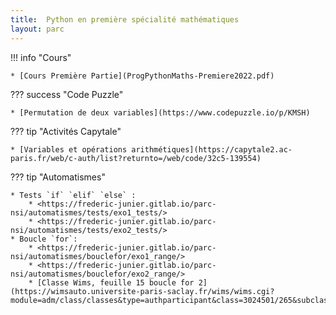 ```yaml
---
title:  Python en première spécialité mathématiques
layout: parc
---
```




!!! info "Cours"

   
    * [Cours Première Partie](ProgPythonMaths-Premiere2022.pdf)



??? success "Code Puzzle"

    * [Permutation de deux variables](https://www.codepuzzle.io/p/KMSH)
    

??? tip "Activités Capytale"

    * [Variables et opérations arithmétiques](https://capytale2.ac-paris.fr/web/c-auth/list?returnto=/web/code/32c5-139554)


??? tip "Automatismes"

    * Tests `if` `elif` `else` :
        * <https://frederic-junier.gitlab.io/parc-nsi/automatismes/tests/exo1_tests/>
        * <https://frederic-junier.gitlab.io/parc-nsi/automatismes/tests/exo2_tests/>
    * Boucle `for`:
        * <https://frederic-junier.gitlab.io/parc-nsi/automatismes/bouclefor/exo1_range/>
        * <https://frederic-junier.gitlab.io/parc-nsi/automatismes/bouclefor/exo2_range/>
        * [Classe Wims, feuille 15 boucle for 2](https://wimsauto.universite-paris-saclay.fr/wims/wims.cgi?module=adm/class/classes&type=authparticipant&class=3024501/265&subclass=yes)